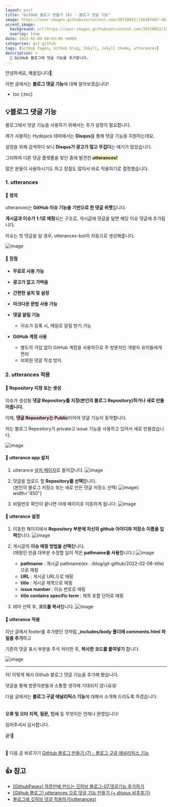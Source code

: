 ```yaml
---
layout: post
title: "GitHub 블로그 만들기 (6) - 블로그 댓글 기능"
image: https://user-images.githubusercontent.com/39720852/156387687-48397e83-3d7f-4aee-b091-35615fe2fa34.png
accent_image:
  background: url(https://user-images.githubusercontent.com/39720852/152405232-29b296d1-653c-4505-ad3c-07fd5a680d17.png) center/cover
  overlay: true
date: 2022-02-09 00:03:00 +0900
categories: git-github
tags: [GitHub Pages, GitHub blog, Jekyll, Jekyll theme, utterances]
description: >
  📝 GitHub 블로그에 댓글 기능을 추가합니다.
---
```


안녕하세요, 해을입니다🦖

이번 글에서는 <span style="background-color:#f1f8ff">**블로그 댓글 기능**</span>에 대해 알아보겠습니다!

* toc
{:toc}

## 💡블로그 댓글 기능

블로그에서 댓글 기능을 사용하기 위해서는 추가 설정이 필요합니다.

제가 사용하는 Hydejack 테마에서는 **Disqus**를 통해 댓글 기능을 지원하는데요.

설정을 위해 검색하다 보니 **Disqus가 광고가 많고 무겁다**는 얘기가 많았습니다.

그리하여 다른 댓글 플랫폼을 찾던 중에 발견한 <span style="background-color:#fff5b1">**utterances!**</span>

많은 분들이 사용하시기도 하고 장점도 많아서 바로 적용하기로 결정했습니다.

### 1. utterances

#### 📍 정의

utterances는 **GitHub 이슈 기능을 기반으로 한 댓글 위젯**입니다.

**게시글과 이슈가 1:1로 매핑**되는 구조로, 게시글에 댓글을 달면 해당 이슈 댓글에 추가됩니다.

이슈는 첫 댓글을 달 경우, utterances-bot이 자동으로 생성해줍니다.

![image](https://user-images.githubusercontent.com/39720852/156494767-c6c604ce-55ed-48c1-80a0-b05e1773c45d.png)

#### 📍 장점

* **무료로 사용 가능**

* **광고가 없고 가벼움**

* **간편한 설치 및 설정**

* **마크다운 문법 사용 가능**

* **댓글 알림 기능**
  * 이슈가 등록 시, 메일로 알림 받기 가능

* **GitHub 계정 사용**
  * 별도의 가입 없이 GitHub 계정을 사용하므로 주 방문자인 개발자 유저들에게 편리
  * 비회원 댓글 작성 방지

### 2. utterances 적용

#### 🥨 Repository 지정 또는 생성

이슈가 생성될 **댓글 Repository를 지정(본인의 블로그 Repository)하거나 새로 만들어줍니다.**

이때, <span style="background-color:#ffdce0">**댓글 Repository는 Public**</span>이어야 댓글 기능이 동작합니다.

저는 블로그 Repository가 private고 issue 기능을 사용하고 있어서 새로 만들었습니다.

![image](https://user-images.githubusercontent.com/39720852/156496563-e8fcdf7d-52d4-4907-93fb-28d3e666d4af.png)

#### 🥨 utterance app 설치

1. utterance [설치 페이지](https://github.com/apps/utterances)로 들어갑니다.
  ![image](https://user-images.githubusercontent.com/39720852/156577259-5b3218fa-17a5-40bd-8a79-be655cbff228.png)

2. 댓글을 업로드 할 **Repository를 선택**합니다.  
  (본인의 블로그 저장소 또는 새로 만든 댓글 저장소 선택)
  ![image](https://user-images.githubusercontent.com/39720852/156577844-acd23242-7128-494c-bd5d-424b39de5005.png){: width="450"}

3. 비밀번호 확인이 끝나면 아래 페이지로 이동하게 됩니다.
  ![image](https://user-images.githubusercontent.com/39720852/156582451-8e8b5fae-52fb-4b2e-a3c6-78507afe97ff.png)

#### 🥨 utterance 설정

1. 이동한 페이지에서 **Repository 부분에 자신의 github 아이디와 저장소 이름을 입력**합니다.
  ![image](https://user-images.githubusercontent.com/39720852/156582195-e0ba2a5c-953c-40f8-b31d-c8ab8c38eedd.png)

2. 게시글의 **이슈 매핑 방법을 선택**합니다.  
   (매핑인 만큼 대부분 수정할 일이 적은 **pathname을 사용**합니다.)
  ![image](https://user-images.githubusercontent.com/39720852/156584085-7c1837fc-1ff8-459b-a3e7-04bbec3e5ce5.png)

   * **pathname** : 게시글 pathname(ex : /blog/git-github/2022-02-08-title)으로 매핑
   * **URL** : 게시글 URL으로 매핑
   * **title** : 게시글 제목으로 매핑
   * **issue number** : 이슈 번호로 매핑
   * **title contains specific term** : 제목 포함 단어로 매핑

3. 테마 선택 후, **코드를 복사**합니다.
  ![image](https://user-images.githubusercontent.com/39720852/156585223-687f0a59-94df-4ba7-b091-6828f3906f50.png)

#### 🥨 utterance 적용

지난 글에서 footer를 추가했던 것처럼 **_includes/body 폴더에 comments.html 파일을 추가**하고

기존의 댓글 표시 부분을 주석 처리한 후, **복사한 코드를 붙여넣기** 합니다.

![image](https://user-images.githubusercontent.com/39720852/156586316-dea6bfeb-3a56-4710-952c-c4630a4c21c4.png)

---

자! 이렇게 해서 Github 블로그 댓글 기능을 추가해 봤습니다.

댓글을 통해 방문자분들과 소통할 생각에 기대되지 않나요😝

다음 글에서는 <span style="background-color:#f1f8ff">**블로그 구글 애널리틱스 기능**</span>에 대해서 소개해 드리도록 하겠습니다.
<br/><br/><br/>
**오류 및 오타 지적, 질문, 인사** 등 무엇이든 언제나 환영입니다!

읽어주셔서 감사합니다.

끝!🦕
<br/><br/><br/>
🔗 다음 글 바로가기 [GitHub 블로그 만들기 (7) - 블로그 구글 애널리틱스 기능](/blog/git-github/2022-02-10-github_blog(7))

## 👍 참고

* [[GithubPages] 하루만에 만드는 깃허브 블로그-07.댓글기능 추가하기](https://khw11044.github.io/blog/githubpages/2020-12-26-making-blog-07/)
* [[Github 블로그] utterances 으로 댓글 기능 만들기 (+ disqus 비추후기)](https://ansohxxn.github.io/blog/utterances/)
* [블로그에 깃허브 댓글 적용하기(utterances)](https://joyykim.tistory.com/9)
